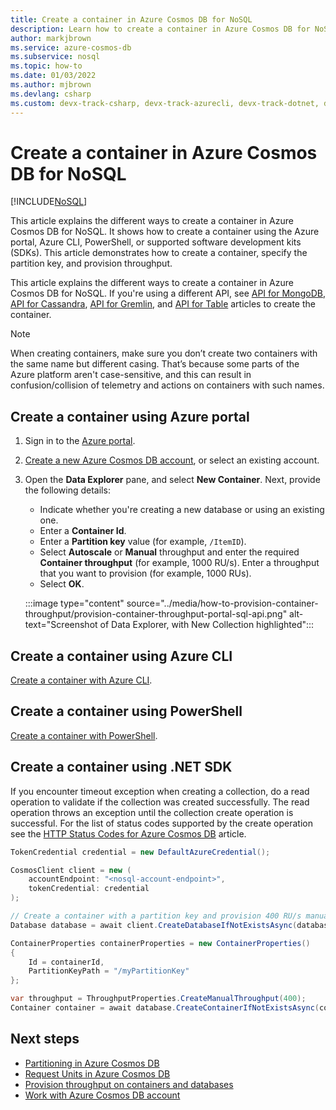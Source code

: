 ```yaml
---
title: Create a container in Azure Cosmos DB for NoSQL
description: Learn how to create a container in Azure Cosmos DB for NoSQL by using Azure portal, .NET, Java, Python, Node.js, and other SDKs.
author: markjbrown
ms.service: azure-cosmos-db
ms.subservice: nosql
ms.topic: how-to
ms.date: 01/03/2022
ms.author: mjbrown
ms.devlang: csharp
ms.custom: devx-track-csharp, devx-track-azurecli, devx-track-dotnet, devx-track-extended-java, devx-track-python
---
```


# Create a container in Azure Cosmos DB for NoSQL
[!INCLUDE[NoSQL](../includes/appliesto-nosql.md)]

This article explains the different ways to create a container in Azure Cosmos DB for NoSQL. It shows how to create a container using the Azure portal, Azure CLI, PowerShell, or supported software development kits (SDKs). This article demonstrates how to create a container, specify the partition key, and provision throughput.

This article explains the different ways to create a container in Azure Cosmos DB for NoSQL. If you're using a different API, see [API for MongoDB](../mongodb/how-to-create-container.md), [API for Cassandra](../cassandra/how-to-create-container.md), [API for Gremlin](../gremlin/how-to-create-container.md), and [API for Table](../table/how-to-create-container.md) articles to create the container.

> [!NOTE]
> When creating containers, make sure you don’t create two containers with the same name but different casing. That’s because some parts of the Azure platform aren't case-sensitive, and this can result in confusion/collision of telemetry and actions on containers with such names.

## <a id="portal-sql"></a>Create a container using Azure portal

1. Sign in to the [Azure portal](https://portal.azure.com/).

1. [Create a new Azure Cosmos DB account](how-to-create-account.md), or select an existing account.

1. Open the **Data Explorer** pane, and select **New Container**. Next, provide the following details:

   * Indicate whether you're creating a new database or using an existing one.
   * Enter a **Container Id**.
   * Enter a **Partition key** value (for example, `/ItemID`).
   * Select **Autoscale** or **Manual** throughput and enter the required **Container throughput** (for example, 1000 RU/s). Enter a throughput that you want to provision (for example, 1000 RUs).
   * Select **OK**.

    :::image type="content" source="../media/how-to-provision-container-throughput/provision-container-throughput-portal-sql-api.png" alt-text="Screenshot of Data Explorer, with New Collection highlighted":::

## <a id="cli-sql"></a>Create a container using Azure CLI

[Create a container with Azure CLI](manage-with-cli.md#create-a-container).

## Create a container using PowerShell

[Create a container with PowerShell](manage-with-powershell.md#create-container).

## <a id="dotnet-sql"></a>Create a container using .NET SDK

If you encounter timeout exception when creating a collection, do a read operation to validate if the collection was created successfully. The read operation throws an exception until the collection create operation is successful. For the list of status codes supported by the create operation see the [HTTP Status Codes for Azure Cosmos DB](/rest/api/cosmos-db/http-status-codes-for-cosmosdb) article.

```csharp
TokenCredential credential = new DefaultAzureCredential();

CosmosClient client = new (
    accountEndpoint: "<nosql-account-endpoint>",
    tokenCredential: credential
);
```

```csharp
// Create a container with a partition key and provision 400 RU/s manual throughput.
Database database = await client.CreateDatabaseIfNotExistsAsync(databaseId);

ContainerProperties containerProperties = new ContainerProperties()
{
    Id = containerId,
    PartitionKeyPath = "/myPartitionKey"
};

var throughput = ThroughputProperties.CreateManualThroughput(400);
Container container = await database.CreateContainerIfNotExistsAsync(containerProperties, throughput);
```

## Next steps

* [Partitioning in Azure Cosmos DB](../partitioning-overview.md)
* [Request Units in Azure Cosmos DB](../request-units.md)
* [Provision throughput on containers and databases](../set-throughput.md)
* [Work with Azure Cosmos DB account](../resource-model.md)
